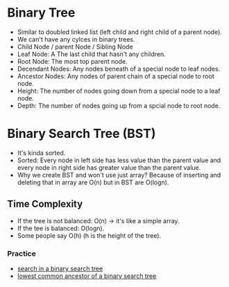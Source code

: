 # Binary Tree

- Similar to doubled linked list (left child and right child of a parent node).
- We can't have any cylces in binary trees.
- Child Node / parent Node / Sibling Node
- Leaf Node: A The last child that hasn't any children.
- Root Node: The most top parent node.
- Decendant Nodes: Any nodes beneath of a special node to leaf nodes.
- Ancestor Nodes: Any nodes of parent chain of a special node to root node.
- Height: The number of nodes going down from a special node to a leaf node.
- Depth: The number of nodes going up from a spcial node to root node.

# Binary Search Tree (BST)

- It's kinda sorted.
- Sorted: Every node in left side has less value than the parent value and every node in right side has greater value than the parent value.
- Why we create BST and won't use just array? Because of inserting and deleting that in array are O(n) but in BST are O(logn).

## Time Complexity

- If the tree is not balanced: O(n) -> it's like a simple array.
- If the tee is balanced: O(logn).
- Some people say O(h) (h is the height of the tree).

### Practice

- [search in a binary search tree](https://leetcode.com/problems/search-in-a-binary-search-tree/)
- [lowest common ancestor of a binary search tree](https://leetcode.com/problems/lowest-common-ancestor-of-a-binary-search-tree/)
